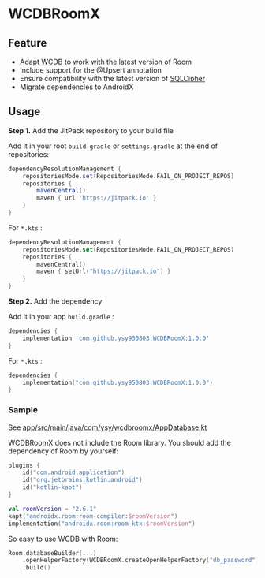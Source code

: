# WCDBRoomX

## Feature

- Adapt [WCDB](https://github.com/Tencent/wcdb/tree/room) to work with the latest version of Room
- Include support for the @Upsert annotation
- Ensure compatibility with the latest version of [SQLCipher](https://github.com/sqlcipher/sqlcipher-android)
- Migrate dependencies to AndroidX

## Usage

**Step 1.** Add the JitPack repository to your build file

Add it in your root `build.gradle` or `settings.gradle` at the end of repositories:

```groovy
dependencyResolutionManagement {
    repositoriesMode.set(RepositoriesMode.FAIL_ON_PROJECT_REPOS)
    repositories {
        mavenCentral()
        maven { url 'https://jitpack.io' }
    }
}
```

For `*.kts` :

```kotlin
dependencyResolutionManagement {
    repositoriesMode.set(RepositoriesMode.FAIL_ON_PROJECT_REPOS)
    repositories {
        mavenCentral()
        maven { setUrl("https://jitpack.io") }
    }
}
```

**Step 2.** Add the dependency

Add it in your app `build.gradle` :

```groovy
dependencies {
    implementation 'com.github.ysy950803:WCDBRoomX:1.0.0'
}
```

For `*.kts` :

```kotlin
dependencies {
    implementation("com.github.ysy950803:WCDBRoomX:1.0.0")
}
```

### Sample

See [app/src/main/java/com/ysy/wcdbroomx/AppDatabase.kt](https://github.com/ysy950803/WCDBRoomX/blob/main/app/src/main/java/com/ysy/wcdbroomx/AppDatabase.kt)

WCDBRoomX does not include the Room library. You should add the dependency of Room by yourself:

```kotlin
plugins {
    id("com.android.application")
    id("org.jetbrains.kotlin.android")
    id("kotlin-kapt")
}

val roomVersion = "2.6.1"
kapt("androidx.room:room-compiler:$roomVersion")
implementation("androidx.room:room-ktx:$roomVersion")
```

So easy to use WCDB with Room:

```kotlin
Room.databaseBuilder(...)
    .openHelperFactory(WCDBRoomX.createOpenHelperFactory("db_password"))
    .build()
```
